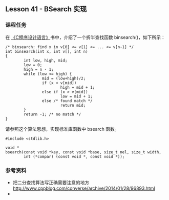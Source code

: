 
## Lesson 41 - BSearch 实现

### 课程任务
在 [《C程序设计语言》](https://www.dropbox.com/s/qer3va6rtq8o1dj/C%E7%A8%8B%E5%BA%8F%E8%AE%BE%E8%AE%A1%E8%AF%AD%E8%A8%80%EF%BC%88%E7%AC%AC2%E7%89%88%C2%B7%E6%96%B0%E7%89%88%EF%BC%89.pdf)书中，介绍了一个折半查找函数 binsearch()，如下所示：

	/* binsearch: find x in v[0] <= v[1] <= ... <= v[n-1] */  
	int binsearch(int x, int v[], int n)
	{
	        int low, high, mid;
	        low = 0;
	        high = n - 1;
	        while (low <= high) {
	                mid = (low+high)/2; 
	                if (x < v[mid])
	                        high = mid + 1; 
	                else if (x > v[mid])
	                        low = mid + 1;
	                else /* found match */
	                        return mid;
	        }   
	        return -1; /* no match */  
	}

请参照这个算法思想，实现标准库函数中 bsearch 函数。

	#include <stdlib.h>

	void *
	bsearch(const void *key, const void *base, size_t nel, size_t width,
			int (*compar) (const void *, const void *));

### 参考资料
* 把二分查找算法写正确需要注意的地方 <http://www.cppblog.com/converse/archive/2014/01/28/96893.html>
* 